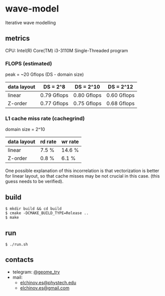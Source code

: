 # wave-model
Iterative wave modelling

## metrics
CPU: Intel(R) Core(TM) i3-3110M 
Single-Threaded program

### FLOPS (estimated)
peak = ~20 Gflops
(DS - domain size)

data layout | DS = 2^8 | DS = 2^10 | DS = 2^12 
------------|----------|-----------|----------
linear | 0.79 Gflops | 0.80 Gflops | 0.60 Gflops
Z-order | 0.77 Gflops | 0.75 Gflops  | 0.68 Gflops

### L1 cache miss rate (cachegrind)
domain size = 2^10  

data layout | rd rate | wr rate
------------|---------|--------
linear | 7.5 % | 14.6 %
Z-order | 0.8 % | 6.1 %

One possible explanation of this incorrelation is 
that vectorization is better for linear layout, 
so that cache misses may be not crucial in this case.
(this guess needs to be verified).

## build
```console
$ mkdir build && cd build
$ cmake -DCMAKE_BUILD_TYPE=Release ..
$ make
```

## run
```console
$ ./run.sh
```

## contacts
- telegram: [@geome\_try](https://t.me/geome_try)
- mail:
  - elchinov.es@phystech.edu
  - elchinov.es@gmail.com
